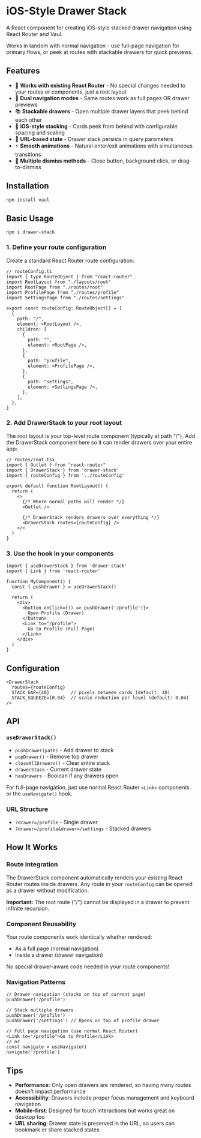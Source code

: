 # iOS-Style Drawer Stack

A React component for creating iOS-style stacked drawer navigation using React Router and Vaul.

Works in tandem with normal navigation - use full-page navigation for primary flows, or peek at routes with stackable drawers for quick previews.

## Features

- 🔗 **Works with existing React Router** - No special changes needed to your routes or components, just a root layout
- 🚀 **Dual navigation modes** - Same routes work as full pages OR drawer previews
- 📚 **Stackable drawers** - Open multiple drawer layers that peek behind each other
- 🎨 **iOS-style stacking** - Cards peek from behind with configurable spacing and scaling
- 🔗 **URL-based state** - Drawer stack persists in query parameters
- ⚡ **Smooth animations** - Natural enter/exit animations with simultaneous transitions
- 📱 **Multiple dismiss methods** - Close button, background click, or drag-to-dismiss

## Installation

```bash
npm install vaul
```

## Basic Usage

```
npm i drawer-stack
```

### 1. Define your route configuration

Create a standard React Router route configuration:

```tsx
// routeConfig.ts
import { type RouteObject } from "react-router"
import RootLayout from "./layouts/root"
import RootPage from "./routes/root"
import ProfilePage from "./routes/profile"
import SettingsPage from "./routes/settings"

export const routeConfig: RouteObject[] = [
  {
    path: "/",
    element: <RootLayout />,
    children: [
      {
        path: "",
        element: <RootPage />,
      },
      {
        path: "profile",
        element: <ProfilePage />,
      },
      {
        path: "settings",
        element: <SettingsPage />,
      },
    ],
  },
]
```

### 2. Add DrawerStack to your root layout

The root layout is your top-level route component (typically at path "/"). Add the DrawerStack component here so it can render drawers over your entire app:

```tsx
// routes/root.tsx
import { Outlet } from "react-router"
import { DrawerStack } from 'drawer-stack'
import { routeConfig } from '../routeConfig'

export default function RootLayout() {
  return (
    <>
      {/* Where normal paths will render */}
      <Outlet />

      {/* DrawerStack renders drawers over everything */}
      <DrawerStack routes={routeConfig} />
    </>
  )
}
```

### 3. Use the hook in your components

```tsx
import { useDrawerStack } from 'drawer-stack'
import { Link } from 'react-router'

function MyComponent() {
  const { pushDrawer } = useDrawerStack()

  return (
    <div>
      <button onClick={() => pushDrawer('/profile')}>
        Open Profile (Drawer)
      </button>
      <Link to="/profile">
        Go to Profile (Full Page)
      </Link>
    </div>
  )
}
```

## Configuration

```tsx
<DrawerStack
  routes={routeConfig}
  STACK_GAP={40}        // pixels between cards (default: 40)
  STACK_SQUEEZE={0.04}  // scale reduction per level (default: 0.04)
/>
```

## API

### `useDrawerStack()`

- `pushDrawer(path)` - Add drawer to stack
- `popDrawer()` - Remove top drawer
- `closeAllDrawers()` - Clear entire stack
- `drawerStack` - Current drawer state
- `hasDrawers` - Boolean if any drawers open

For full-page navigation, just use normal React Router `<Link>` components or the `useNavigate()` hook.

### URL Structure

- `?drawer=/profile` - Single drawer
- `?drawer=/profile&drawer=/settings` - Stacked drawers

## How It Works

### Route Integration

The DrawerStack component automatically renders your existing React Router routes inside drawers. Any route in your `routeConfig` can be opened as a drawer without modification.

**Important:** The root route ("/") cannot be displayed in a drawer to prevent infinite recursion.

### Component Reusability

Your route components work identically whether rendered:
- As a full page (normal navigation)
- Inside a drawer (drawer navigation)

No special drawer-aware code needed in your route components!

### Navigation Patterns

```tsx
// Drawer navigation (stacks on top of current page)
pushDrawer('/profile')

// Stack multiple drawers
pushDrawer('/profile')
pushDrawer('/settings') // Opens on top of profile drawer

// Full page navigation (use normal React Router)
<Link to="/profile">Go to Profile</Link>
// or
const navigate = useNavigate()
navigate('/profile')
```

## Tips

- **Performance**: Only open drawers are rendered, so having many routes doesn't impact performance
- **Accessibility**: Drawers include proper focus management and keyboard navigation
- **Mobile-first**: Designed for touch interactions but works great on desktop too
- **URL sharing**: Drawer state is preserved in the URL, so users can bookmark or share stacked states 
